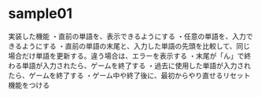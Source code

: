 # sample01
実装した機能
・直前の単語を、表示できるようにする
・任意の単語を、入力できるようにする
・直前の単語の末尾と、入力した単語の先頭を比較して、同じ場合だけ単語を更新する。違う場合は、エラーを表示する
・末尾が「ん」で終わる単語が入力されたら、ゲームを終了する
・過去に使用した単語が入力されたら、ゲームを終了する
・ゲーム中や終了後に、最初からやり直せるリセット機能をつける
